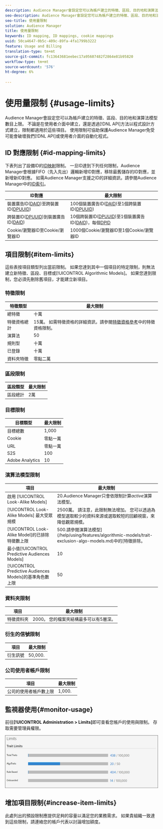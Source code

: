 ```yaml
---
description: Audience Manager會設定您可以為帳戶建立的特徵、區段、目的地和演算法模型數目上限。 不論是在使用者介面中建立，或是透過API方法以程式設計方式建立，限制都適用於這些項目。 使用限制有助於保護Audience Manager不受可能破壞我們API或使用者介面的自動化程式。
seo-description: Audience Manager會設定您可以為帳戶建立的特徵、區段、目的地和演算法模型數目上限。 不論是在使用者介面中建立，或是透過API方法以程式設計方式建立，限制都適用於這些項目。 使用限制有助於保護Audience Manager不受可能破壞我們API或使用者介面的自動化程式。
seo-title: 使用量限制
solution: Audience Manager
title: 使用量限制
keywords: ID mapping, ID mappings, cookie mappings
uuid: 50ca4647-0b5c-409c-89fa-4fa1799b3222
feature: Usage and Billing
translation-type: tm+mt
source-git-commit: fc13643681eebec17a95607482f2864e81b95820
workflow-type: tm+mt
source-wordcount: '576'
ht-degree: 6%

---
```



# 使用量限制 {#usage-limits}

Audience Manager會設定您可以為帳戶建立的特徵、區段、目的地和演算法模型數目上限。 不論是在使用者介面中建立，還是透過[!DNL API]方法以程式設計方式建立，限制都適用於這些項目。 使用限制可協助保護Audience Manager免受可能會破壞我們[!DNL API]或使用者介面的自動化程式。

## ID 對應限制 {#id-mapping-limits}

下表列出了設備ID的[ID映射](../../integration/sending-audience-data/batch-data-transfer-explained/id-sync-http.md)限制。 一旦ID達到下列任何限制，Audience Manager會根據FIFO（先入先出）邏輯新增ID對應，移除最舊儲存的ID對應，並新增新ID對應。 如需Audience Manager支援之ID的詳細資訊，請參閱Audience Manager中的[ID索引](../../reference/ids-in-aam.md)。

| ID對應 | 最大限制 |
|-----------|-------------- |
| 裝置廣告ID([DAID](../../reference/ids-in-aam.md))至跨裝置ID([DPUUID](../../reference/ids-in-aam.md)) | 100個裝置廣告ID([DAID](../../reference/ids-in-aam.md))至1個跨裝置ID([DPUUID](../../reference/ids-in-aam.md)) |
| 跨裝置ID([DPUUID](../../reference/ids-in-aam.md))到裝置廣告ID([DAID](../../reference/ids-in-aam.md)) | 10個跨裝置ID([DPUUID](../../reference/ids-in-aam.md))至1個裝置廣告ID([DAID](../../reference/ids-in-aam.md))，每個[DPID](../../reference/ids-in-aam.md) |
| Cookie/瀏覽器ID至Cookie/瀏覽器ID | 1000個Cookie/瀏覽器ID至1個Cookie/瀏覽器ID |

## 項目限制{#item-limits}

這些表按項目類型列出當前限制。 如果您達到其中一個項目的特定限制，則無法建立新特徵、區段、目標或[!UICONTROL Algorithmic Models]。 如果您達到限制，您必須先刪除舊項目，才能建立新項目。

### 特徵限制

| 特徵類型 | 最大限制 |
| -------------------------- | ------------------------------------- |
| 總特徵 | 十萬 |
| 特徵資格總計 | 15萬。 如需特徵資格的詳細資訊，請參閱[特徵資格參考](/help/using/features/traits/trait-and-segment-qualification-reference.md#trait-qualification-limit)中的特徵資格限制。 |
| 演算法 | 50 |
| 規則型 | 十萬 |
| 已登錄 | 十萬 |
| 資料夾特徵 | 零點二萬 |

### 區段限制

| 區段類型 | 最大限制 |
| -------------- | ------------- |
| 區段總計 | 2萬 |

### 目標限制

| 目標類型 | 最大限制 |
| ------------------ | ------------- |
| 目標總數 | 1,000 |
| Cookie | 零點一萬 |
| URL | 零點一萬 |
| S2S | 100 |
| Adobe Analytics | 10 |

### 演算法模型限制

| 項目 | 最大限制 |
| -------- | ----- |
| 啟用 [!UICONTROL Look-Alike Models] | 20.Audience Manager只會依限制計算&#x200B;*active*&#x200B;演算法模型。 |
| [!UICONTROL Look-Alike Models] 最大受眾規模 | 2500萬。  請注意，此限制無法增加。 您可以透過為模型選取較少的資料來源或選取較短的回顧視窗，來降低觀眾規模。 |
| [!UICONTROL Look-Alike Model]的已排除特徵數上限 | 500.請參閱演算法模型](/help/using/features/algorithmic-models/trait-exclusion-algo-models.md)中的[特徵排除。 |
| 最小值[!UICONTROL Predictive Audiences Models] | 10 |
| [!UICONTROL Predictive Audiences Models]的基準角色數上限 | 50 |

### 資料夾限制

| 項目 | 最大限制 |
| ------------- | ------------------ |
| 特徵資料夾 | 2000。  您的檔案夾結構最多可以有5層深。 |

### 衍生的信號限制

| 項目 | 最大限制 |
| --------------- | ------------- |
| 衍生訊號 | 50,000. |

### 公司使用者帳戶限制

| 項目 | 最大限制 |
| ----------- | ------------- |
| 公司的使用者帳戶數上限 | 1,000. |

## 監視器使用{#monitor-usage}

前往&#x200B;**[!UICONTROL Administration > Limits]**&#x200B;即可查看您帳戶的使用與限制。 存取需要管理員權限。

![使用限制影像](assets/usage-limits.png)

## 增加項目限制{#increase-item-limits}

此處列出的預設限制應提供足夠的容量以滿足您的業務需求。 如果貴組織一致達到這些限制，請連絡您的帳戶代表以討論增加額度。